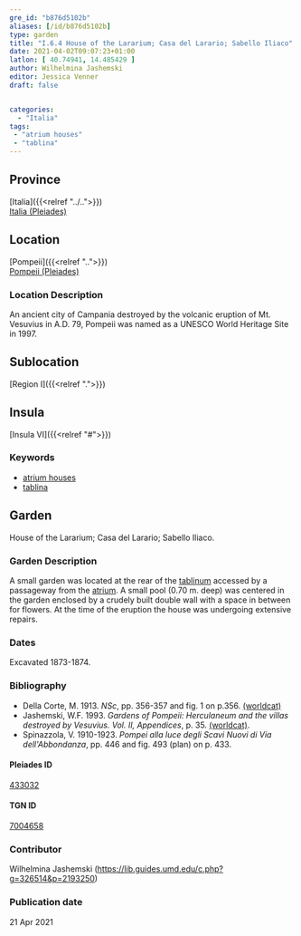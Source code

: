 ```yaml
---
gre_id: "b876d5102b"
aliases: [/id/b876d5102b]
type: garden
title: "I.6.4 House of the Lararium; Casa del Larario; Sabello Iliaco"
date: 2021-04-02T09:07:23+01:00
latlon: [ 40.74941, 14.485429 ]
author: Wilhelmina Jashemski
editor: Jessica Venner
draft: false


categories:
  - "Italia"
tags:
 - "atrium houses"
 - "tablina"
---
```


## Province
[Italia]({{<relref "../..">}}) \
[Italia (Pleiades)](https://pleiades.stoa.org/places/1052)

## Location
[Pompeii]({{<relref "..">}}) \
[Pompeii (Pleiades)](https://pleiades.stoa.org/places/433032)


### Location Description
An ancient city of Campania destroyed by the volcanic eruption of Mt. Vesuvius in A.D. 79, Pompeii was named as a UNESCO World Heritage Site in 1997.

## Sublocation
[Region I]({{<relref ".">}})
## Insula
[Insula VI]({{<relref "#">}})

### Keywords
- [atrium houses](http://vocab.getty.edu/page/aat/300005451)
- [tablina](http://vocab.getty.edu/page/aat/300004180)

## Garden
House of the Lararium; Casa del Larario; Sabello Iliaco.

### Garden Description

A small garden was located at the rear of the [tablinum](http://vocab.getty.edu/page/aat/300004180) accessed by a passageway from the [atrium](http://vocab.getty.edu/page/aat/300005451). A small pool (0.70 m. deep) was centered in the garden enclosed by a crudely built double wall with a space in between for flowers. At the time of the eruption the house was undergoing extensive repairs.

<!--### Maps-->

<!--
OLD WAY (DO NOT USE)
![alt_text](../../images/image_name.ext)
*CAPTION*

NEW WAY ↓↓↓↓
{{< image src="../image_name.ext" alt="ALT_TEXT" title="CAPTION" >}}
-->


<!--
{{< image src="../../fig-1-region-i.jpg" alt="Fig. 1: Plan of Pompeii with Region I highlighted, plan in Jashemski, Gardens, p.21." title="Fig. 1: Plan of Pompeii with Region I highlighted, plan in Jashemski, Gardens, p.21 (Rights Statement)." >}}

{{< image src="../region-i-insula-vi.png" alt="Fig. 2: Plan of Region I, insula vi, plan in Jashemski, *Gardens*, plan 9, p. 34; *NSc* (1929), pl 18; Spinnazola, *Scavi nuovi*, vol. 1, after p. 679; Ibid., vol. 2, after p. 1027." title="Fig. 2: Plan of Region I, insula vi, plan in Jashemski, *Gardens*, plan 9, p. 34; *NSc* (1929), pl 18; Spinnazola, *Scavi nuovi*, vol. 1, after p. 679; Ibid., vol. 2, after p. 1027 (Rights Statement)." >}}

### Images-->


### Dates
Excavated 1873-1874.

### Bibliography

* Della Corte, M. 1913. *NSc*, pp. 356-357 and fig. 1 on p.356. [(worldcat)](http://www.worldcat.org/oclc/859831184)  
* Jashemski, W.F. 1993. *Gardens of Pompeii: Herculaneum and the villas destroyed by Vesuvius. Vol. II, Appendices*, p. 35. [(worldcat)](http://www.worldcat.org/oclc/921816405).    
* Spinazzola, V. 1910-1923. *Pompei alla luce degli Scavi Nuovi di Via dell'Abbondanza*, pp. 446 and fig. 493 (plan) on p. 433.  


<!--#### Periodo ID-->

<!-- [PERIODO_ID](https://pleiades.stoa.org/places/PLEIADES_ID) -->

#### Pleiades ID

[433032](https://pleiades.stoa.org/places/433032)

#### TGN ID

[7004658](http://vocab.getty.edu/page/tgn/7004658)

### Contributor

Wilhelmina Jashemski (https://lib.guides.umd.edu/c.php?g=326514&p=2193250)

### Publication date


21 Apr 2021

<!--### Related articles-->

<!-- Links to other related articles. Leave blank for now -->
